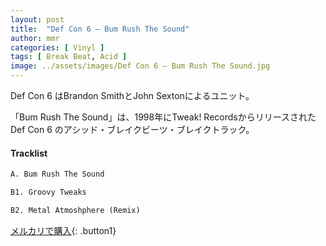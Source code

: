 ```yaml
---
layout: post
title:  "Def Con 6 – Bum Rush The Sound"
author: mmr
categories: [ Vinyl ]
tags: [ Break Beat, Acid ]
image: ../assets/images/Def Con 6 – Bum Rush The Sound.jpg
---
```


Def Con 6 はBrandon SmithとJohn Sextonによるユニット。

「Bum Rush The Sound」は、1998年にTweak! RecordsからリリースされたDef Con 6 のアシッド・ブレイクビーツ・ブレイクトラック。

#### Tracklist
```md
A. Bum Rush The Sound

B1. Groovy Tweaks

B2. Metal Atmoshphere (Remix)
```

[メルカリで購入](https://jp.mercari.com/item/m41245922481){: .button1}

